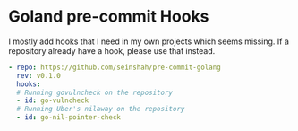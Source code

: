 # Goland pre-commit Hooks

I mostly add hooks that I need in my own projects which seems missing. If a
repository already have a hook, please use that instead.

```yaml
- repo: https://github.com/seinshah/pre-commit-golang
  rev: v0.1.0
  hooks:
  # Running govulncheck on the repository
  - id: go-vulncheck
  # Running Uber's nilaway on the repository
  - id: go-nil-pointer-check
```
